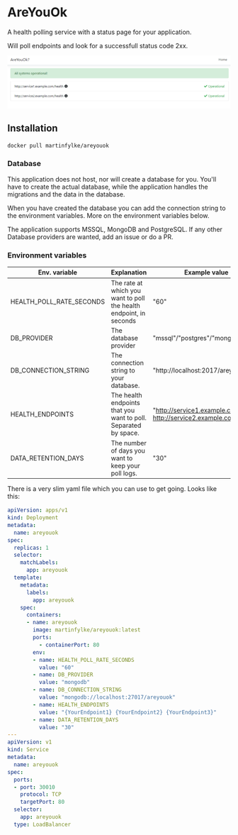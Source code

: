 # AreYouOk
A health polling service with a status page for your application.

Will poll endpoints and look for a successfull status code 2xx.

![Health](areyouok.png)

## Installation

`docker pull martinfylke/areyouok`

### Database
This application does not host, nor will create a database for you.
You'll have to create the actual database, while the application handles the migrations and the data in the database.

When you have created the database you can add the connection string to the environment variables. More on the environment variables below.

The application supports MSSQL, MongoDB and PostgreSQL. If any other Database providers are wanted, add an issue or do a PR.

### Environment variables
| Env. variable | Explanation | Example value |
|---|---|---|
|HEALTH_POLL_RATE_SECONDS| The rate at which you want to poll the health endpoint, in seconds| "60"|
|DB_PROVIDER|The database provider| "mssql"/"postgres"/"mongodb"|
|DB_CONNECTION_STRING| The connection string to your database.| "http://localhost:2017/areyouok"|
|HEALTH_ENDPOINTS| The health endpoints that you want to poll. Separated by space. | "http://service1.example.com/health http://service2.example.com/health" |
|DATA_RETENTION_DAYS| The number of days you want to keep your poll logs. | "30"|

There is a very slim yaml file which you can use to get going. Looks like this:

```yaml
apiVersion: apps/v1
kind: Deployment
metadata:
  name: areyouok
spec:
  replicas: 1
  selector:
    matchLabels:
      app: areyouok
  template:
    metadata:
      labels:
        app: areyouok
    spec:
      containers:
      - name: areyouok
        image: martinfylke/areyouok:latest
        ports:
          - containerPort: 80
        env:
        - name: HEALTH_POLL_RATE_SECONDS
          value: "60"
        - name: DB_PROVIDER
          value: "mongodb"
        - name: DB_CONNECTION_STRING
          value: "mongodb://localhost:27017/areyouok"
        - name: HEALTH_ENDPOINTS
          value: "{YourEndpoint1} {YourEndpoint2} {YourEndpoint3}"
        - name: DATA_RETENTION_DAYS
          value: "30"
---
apiVersion: v1
kind: Service
metadata:
  name: areyouok
spec:
  ports:
  - port: 30010
    protocol: TCP
    targetPort: 80
  selector:
    app: areyouok
  type: LoadBalancer
```
